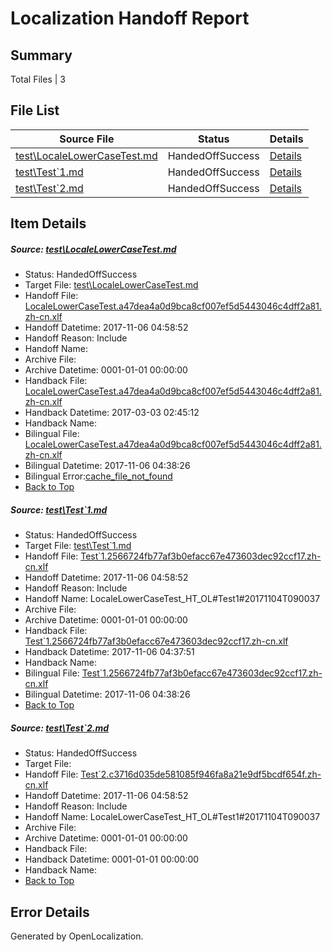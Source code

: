# <a name='report-top'></a> Localization Handoff Report

## Summary
 Total Files | 3

## File List
 Source File | Status | Details 
 ----------- | ------ | ------- 
 [test\LocaleLowerCaseTest.md](https://github.com/OpenLocalizationTestOrg/LocaleLowerCaseTest/blob/43005fad50282e1d7eb2b234e05d7f949ed92bcf/test/LocaleLowerCaseTest.md) | HandedOffSuccess | [Details](#7001907bc5caf0f276805ecbd626792702c563ea1)
 [test\Test`1.md](https://github.com/OpenLocalizationTestOrg/LocaleLowerCaseTest/blob/a3b77224029d1ef0183871836f623c67f4c87e7d/test/Test%601.md) | HandedOffSuccess | [Details](#ac4b78a288421be8dc454b4e866298b0957713a02)
 [test\Test`2.md](https://github.com/OpenLocalizationTestOrg/LocaleLowerCaseTest/blob/3062631758e8ea95b31f723cd272caae6ff8b172/test/Test%602.md) | HandedOffSuccess | [Details](#6931ee99a82b8c1a48bd8ce05f038ba5de11a9643)

## Item Details
##### <a name='7001907bc5caf0f276805ecbd626792702c563ea1'></a> Source: [test\LocaleLowerCaseTest.md](https://github.com/OpenLocalizationTestOrg/LocaleLowerCaseTest/blob/43005fad50282e1d7eb2b234e05d7f949ed92bcf/test/LocaleLowerCaseTest.md)
* Status: HandedOffSuccess
* Target File: [test\LocaleLowerCaseTest.md](https://github.com/OpenLocalizationTestOrg/LocaleLowerCaseTest.zh-cn/blob/f5206466b16566dda3a3753e21e9c153b8b7c244/test/LocaleLowerCaseTest.md)
* Handoff File: [LocaleLowerCaseTest.a47dea4a0d9bca8cf007ef5d5443046c4dff2a81.zh-cn.xlf](https://github.com/OpenLocalizationTestOrg/LocaleLowerCaseTest.handoff/blob/1d06e0f81f336256a2c15e5f114251e0f8b4c112/ol-handoff/OpenLocalizationTestOrg/LocaleLowerCaseTest.zh-cn/master/LocaleLowerCaseTest.a47dea4a0d9bca8cf007ef5d5443046c4dff2a81.zh-cn.xlf)
* Handoff Datetime: 2017-11-06 04:58:52
* Handoff Reason: Include
* Handoff Name: 
* Archive File: 
* Archive Datetime: 0001-01-01 00:00:00
* Handback File: [LocaleLowerCaseTest.a47dea4a0d9bca8cf007ef5d5443046c4dff2a81.zh-cn.xlf](https://github.com/OpenLocalizationTestOrg/LocaleLowerCaseTest.handback/blob/156729724e49b3296e28ffeff1e248cee2ad3db9/ol-handback/OpenLocalizationTestOrg/LocaleLowerCaseTest.zh-cn/master/LocaleLowerCaseTest.a47dea4a0d9bca8cf007ef5d5443046c4dff2a81.zh-cn.xlf)
* Handback Datetime: 2017-03-03 02:45:12
* Handback Name: 
* Bilingual File: [LocaleLowerCaseTest.a47dea4a0d9bca8cf007ef5d5443046c4dff2a81.zh-cn.xlf](https://github.com/OpenLocalizationTestOrg/LocaleLowerCaseTest.handback/blob/2c59894d20c636583c17b64e9a00418f696a67f9/ol-handback/OpenLocalizationTestOrg/LocaleLowerCaseTest.zh-cn/master/LocaleLowerCaseTest.a47dea4a0d9bca8cf007ef5d5443046c4dff2a81.zh-cn.xlf)
* Bilingual Datetime: 2017-11-06 04:38:26
* Bilingual Error:[cache_file_not_found](#7001907bc5caf0f276805ecbd626792702c563ea1cache_file_not_found)
* [Back to Top](#report-top)

##### <a name='ac4b78a288421be8dc454b4e866298b0957713a02'></a> Source: [test\Test`1.md](https://github.com/OpenLocalizationTestOrg/LocaleLowerCaseTest/blob/a3b77224029d1ef0183871836f623c67f4c87e7d/test/Test%601.md)
* Status: HandedOffSuccess
* Target File: [test\Test`1.md](https://github.com/OpenLocalizationTestOrg/LocaleLowerCaseTest.zh-cn/blob/e7a61180bc6a4747fcf8ddfb33ff077862a069c1/test/Test%601.md)
* Handoff File: [Test`1.2566724fb77af3b0efacc67e473603dec92ccf17.zh-cn.xlf](https://github.com/OpenLocalizationTestOrg/LocaleLowerCaseTest.handoff/blob/1d06e0f81f336256a2c15e5f114251e0f8b4c112/ol-handoff/OpenLocalizationTestOrg/LocaleLowerCaseTest.zh-cn/master/Test%601.2566724fb77af3b0efacc67e473603dec92ccf17.zh-cn.xlf)
* Handoff Datetime: 2017-11-06 04:58:52
* Handoff Reason: Include
* Handoff Name: LocaleLowerCaseTest_HT_OL#Test1#20171104T090037
* Archive File: 
* Archive Datetime: 0001-01-01 00:00:00
* Handback File: [Test`1.2566724fb77af3b0efacc67e473603dec92ccf17.zh-cn.xlf](https://github.com/OpenLocalizationTestOrg/LocaleLowerCaseTest.handback/blob/f872e9210e7bd99423cb6a7fafe4f8fe1e2cd58f/ol-handback/OpenLocalizationTestOrg/LocaleLowerCaseTest.zh-cn/master/Test1/Test%601.2566724fb77af3b0efacc67e473603dec92ccf17.zh-cn.xlf)
* Handback Datetime: 2017-11-06 04:37:51
* Handback Name: 
* Bilingual File: [Test`1.2566724fb77af3b0efacc67e473603dec92ccf17.zh-cn.xlf](https://github.com/OpenLocalizationTestOrg/LocaleLowerCaseTest.handback/blob/f872e9210e7bd99423cb6a7fafe4f8fe1e2cd58f/ol-handback/OpenLocalizationTestOrg/LocaleLowerCaseTest.zh-cn/master/Test1/Test%601.2566724fb77af3b0efacc67e473603dec92ccf17.zh-cn.xlf)
* Bilingual Datetime: 2017-11-06 04:38:26
* [Back to Top](#report-top)

##### <a name='6931ee99a82b8c1a48bd8ce05f038ba5de11a9643'></a> Source: [test\Test`2.md](https://github.com/OpenLocalizationTestOrg/LocaleLowerCaseTest/blob/3062631758e8ea95b31f723cd272caae6ff8b172/test/Test%602.md)
* Status: HandedOffSuccess
* Target File: 
* Handoff File: [Test`2.c3716d035de581085f946fa8a21e9df5bcdf654f.zh-cn.xlf](https://github.com/OpenLocalizationTestOrg/LocaleLowerCaseTest.handoff/blob/1d06e0f81f336256a2c15e5f114251e0f8b4c112/ol-handoff/OpenLocalizationTestOrg/LocaleLowerCaseTest.zh-cn/master/Test%602.c3716d035de581085f946fa8a21e9df5bcdf654f.zh-cn.xlf)
* Handoff Datetime: 2017-11-06 04:58:52
* Handoff Reason: Include
* Handoff Name: LocaleLowerCaseTest_HT_OL#Test1#20171104T090037
* Archive File: 
* Archive Datetime: 0001-01-01 00:00:00
* Handback File: 
* Handback Datetime: 0001-01-01 00:00:00
* Handback Name: 
* [Back to Top](#report-top)


## Error Details

Generated by OpenLocalization.
